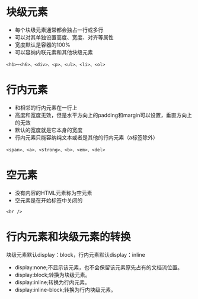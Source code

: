 # 块级元素

- 每个块级元素通常都会独占一行或多行
- 可以对其单独设置高度、宽度、对齐等属性
- 宽度默认是容器的100%
- 可以容纳内联元素和其他块级元素
```
<h1>~<h6>、<div>、<p>、<ul>、<li>、<ol>
```
# 行内元素
- 和相邻的行内元素在一行上
- 高度和宽度无效，但是水平方向上的padding和margin可以设置，垂直方向上的无效
- 默认的宽度就是它本身的宽度
- 行内元素只能容纳纯文本或者是其他的行内元素（a标签除外）
```
<span>、<a>、<strong>、<b>、<em>、<del>
```
# 空元素
- 没有内容的HTML元素称为空元素
- 空元素是在开始标签中关闭的
```
<br />
```
# 行内元素和块级元素的转换
块级元素默认display：block，行内元素默认display：inline

- display:none;不显示该元素，也不会保留该元素原先占有的文档流位置。
- display:block;转换为块级元素。
- display:inline;转换为行内元素。
- display:inline-block;转换为行内块级元素。
